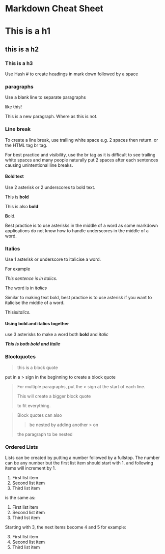 
# Markdown Cheat Sheet
# This is a h1
## this is a h2
### This is a h3
Use Hash # to create headings in mark down followed by a space

### paragraphs

Use a blank line to separate paragraphs

like this!

This is a new paragraph.
Where as this
is not.

### Line break

To create a line break, use trailing  white space e.g. 2 spaces then return. or the HTML  tag br tag.<br>

For best practice and visibility, use the br tag as it is difficult to see trailing white spaces and many people naturally put 2 spaces after each sentences causing unintentional line breaks.<br>

 
#### Bold text

 

Use 2 asterisk or 2 underscores to bold text.

This is **bold**

This is also __bold__

 

**B**old.

Best practice is to use asterisks in the middle of a word as some markdown applications do not know how to handle underscores in the middle of a word. 

 

### Italics

 

Use 1 asterisk or underscore to italicise a word.

For example <br>

*This sentence is in italics.*

The word is in _italics_

 

Similar to making text bold, best practice is to use asterisk if you want to italicise the middle of a word.

Thisis*Italics*.

 

#### Using bold and italics together

use 3 asterisks to make a word both **bold** and *italic*

***This is both bold and Italic***

### Blockquotes

> this is a block quote

put in a > sign in the beginning to create a block quote

>For multiple paragraphs, put the > sign at the start of each line.
>
>This will create a bigger block quote
>
>to fit everything.

>Block quotes can also 
>>be nested by adding another > on
>
> the paragraph to be nested

### Ordered Lists
Lists can be created by putting a number followed by a fullstop.  The number can be any number but the first list item should start with 1. and following items will increment by 1.

1.  First list item
2.  Second list item
3.  Third list item

is the same as:

1.  First list item
99.  Second list item
0.  Third list item

Starting with 3, the next items become 4 and 5 for example:

3.  First list item
2.  Second list item
3.  Third list item

